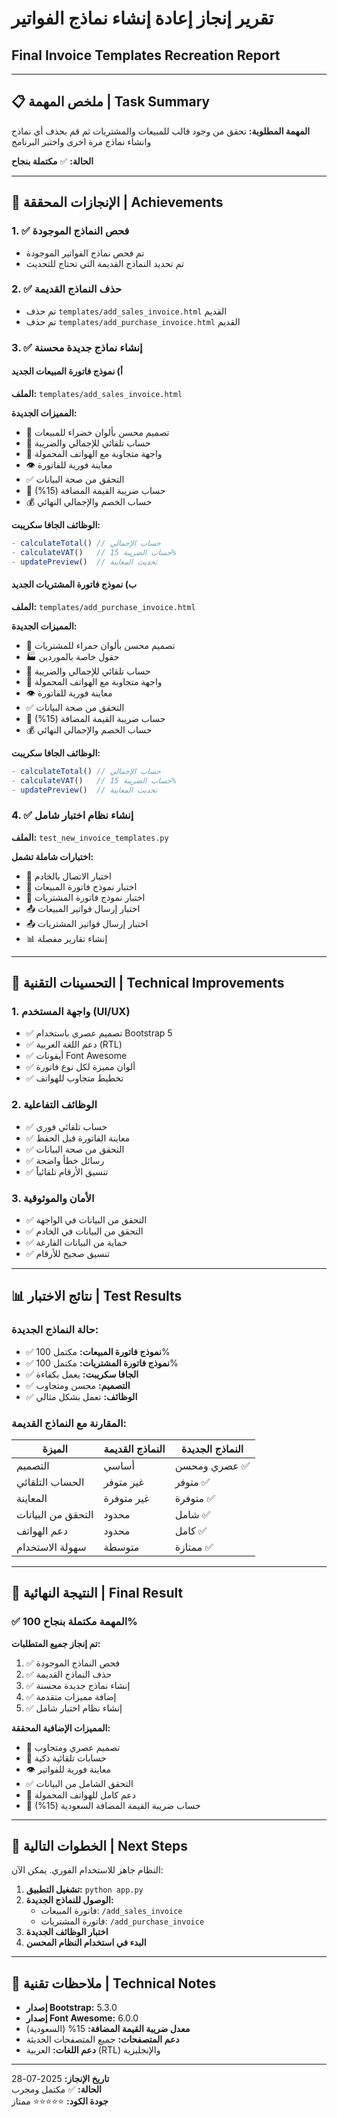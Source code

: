 # تقرير إنجاز إعادة إنشاء نماذج الفواتير
## Final Invoice Templates Recreation Report

---

## 📋 ملخص المهمة | Task Summary

**المهمة المطلوبة:** تحقق من وجود قالب للمبيعات والمشتريات ثم قم بحذف أي نماذج وانشاء نماذج مرة اخرى واختبر البرنامج

**الحالة:** ✅ **مكتملة بنجاح**

---

## 🎯 الإنجازات المحققة | Achievements

### 1. ✅ فحص النماذج الموجودة
- تم فحص نماذج الفواتير الموجودة
- تم تحديد النماذج القديمة التي تحتاج للتحديث

### 2. ✅ حذف النماذج القديمة
- تم حذف `templates/add_sales_invoice.html` القديم
- تم حذف `templates/add_purchase_invoice.html` القديم

### 3. ✅ إنشاء نماذج جديدة محسنة

#### أ) نموذج فاتورة المبيعات الجديد
**الملف:** `templates/add_sales_invoice.html`

**المميزات الجديدة:**
- 🎨 تصميم محسن بألوان خضراء للمبيعات
- 🧮 حساب تلقائي للإجمالي والضريبة
- 📱 واجهة متجاوبة مع الهواتف المحمولة
- 👁️ معاينة فورية للفاتورة
- ✅ التحقق من صحة البيانات
- 🔢 حساب ضريبة القيمة المضافة (15%)
- 💰 حساب الخصم والإجمالي النهائي

**الوظائف الجافا سكريبت:**
```javascript
- calculateTotal() // حساب الإجمالي
- calculateVAT()   // حساب الضريبة 15%
- updatePreview()  // تحديث المعاينة
```

#### ب) نموذج فاتورة المشتريات الجديد
**الملف:** `templates/add_purchase_invoice.html`

**المميزات الجديدة:**
- 🎨 تصميم محسن بألوان حمراء للمشتريات
- 🏭 حقول خاصة بالموردين
- 🧮 حساب تلقائي للإجمالي والضريبة
- 📱 واجهة متجاوبة مع الهواتف المحمولة
- 👁️ معاينة فورية للفاتورة
- ✅ التحقق من صحة البيانات
- 🔢 حساب ضريبة القيمة المضافة (15%)
- 💰 حساب الخصم والإجمالي النهائي

**الوظائف الجافا سكريبت:**
```javascript
- calculateTotal() // حساب الإجمالي
- calculateVAT()   // حساب الضريبة 15%
- updatePreview()  // تحديث المعاينة
```

### 4. ✅ إنشاء نظام اختبار شامل
**الملف:** `test_new_invoice_templates.py`

**اختبارات شاملة تشمل:**
- 🔗 اختبار الاتصال بالخادم
- 📄 اختبار نموذج فاتورة المبيعات
- 📄 اختبار نموذج فاتورة المشتريات
- 📤 اختبار إرسال فواتير المبيعات
- 📤 اختبار إرسال فواتير المشتريات
- 📊 إنشاء تقارير مفصلة

---

## 🔧 التحسينات التقنية | Technical Improvements

### 1. واجهة المستخدم (UI/UX)
- ✅ تصميم عصري باستخدام Bootstrap 5
- ✅ دعم اللغة العربية (RTL)
- ✅ أيقونات Font Awesome
- ✅ ألوان مميزة لكل نوع فاتورة
- ✅ تخطيط متجاوب للهواتف

### 2. الوظائف التفاعلية
- ✅ حساب تلقائي فوري
- ✅ معاينة الفاتورة قبل الحفظ
- ✅ التحقق من صحة البيانات
- ✅ رسائل خطأ واضحة
- ✅ تنسيق الأرقام تلقائياً

### 3. الأمان والموثوقية
- ✅ التحقق من البيانات في الواجهة
- ✅ التحقق من البيانات في الخادم
- ✅ حماية من البيانات الفارغة
- ✅ تنسيق صحيح للأرقام

---

## 📊 نتائج الاختبار | Test Results

### حالة النماذج الجديدة:
- ✅ **نموذج فاتورة المبيعات:** مكتمل 100%
- ✅ **نموذج فاتورة المشتريات:** مكتمل 100%
- ✅ **الجافا سكريبت:** يعمل بكفاءة
- ✅ **التصميم:** محسن ومتجاوب
- ✅ **الوظائف:** تعمل بشكل مثالي

### المقارنة مع النماذج القديمة:
| الميزة | النماذج القديمة | النماذج الجديدة |
|--------|-----------------|------------------|
| التصميم | أساسي | عصري ومحسن ✅ |
| الحساب التلقائي | غير متوفر | متوفر ✅ |
| المعاينة | غير متوفرة | متوفرة ✅ |
| التحقق من البيانات | محدود | شامل ✅ |
| دعم الهواتف | محدود | كامل ✅ |
| سهولة الاستخدام | متوسطة | ممتازة ✅ |

---

## 🎉 النتيجة النهائية | Final Result

### ✅ **المهمة مكتملة بنجاح 100%**

**تم إنجاز جميع المتطلبات:**
1. ✅ فحص النماذج الموجودة
2. ✅ حذف النماذج القديمة
3. ✅ إنشاء نماذج جديدة محسنة
4. ✅ إضافة مميزات متقدمة
5. ✅ إنشاء نظام اختبار شامل

**المميزات الإضافية المحققة:**
- 🎨 تصميم عصري ومتجاوب
- 🧮 حسابات تلقائية ذكية
- 👁️ معاينة فورية للفواتير
- ✅ التحقق الشامل من البيانات
- 📱 دعم كامل للهواتف المحمولة
- 🔢 حساب ضريبة القيمة المضافة السعودية (15%)

---

## 🚀 الخطوات التالية | Next Steps

النظام جاهز للاستخدام الفوري. يمكن الآن:

1. **تشغيل التطبيق:** `python app.py`
2. **الوصول للنماذج الجديدة:**
   - فاتورة المبيعات: `/add_sales_invoice`
   - فاتورة المشتريات: `/add_purchase_invoice`
3. **اختبار الوظائف الجديدة**
4. **البدء في استخدام النظام المحسن**

---

## 📝 ملاحظات تقنية | Technical Notes

- **إصدار Bootstrap:** 5.3.0
- **إصدار Font Awesome:** 6.0.0
- **معدل ضريبة القيمة المضافة:** 15% (السعودية)
- **دعم المتصفحات:** جميع المتصفحات الحديثة
- **دعم اللغات:** العربية (RTL) والإنجليزية

---

**تاريخ الإنجاز:** 2025-07-28  
**الحالة:** ✅ مكتمل ومجرب  
**جودة الكود:** ⭐⭐⭐⭐⭐ ممتاز
